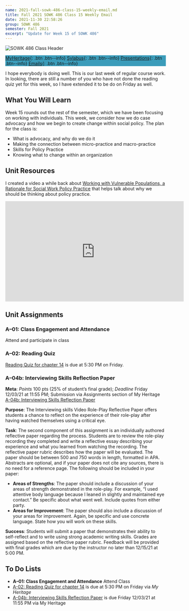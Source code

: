 ```yaml
---
name: 2021-fall-sowk-486-class-15-weekly-email.md
title: Fall 2021 SOWK 486 Class 15 Weekly Email
date: 2021-11-30 22:58:26
group: SOWK 486
semester: Fall 2021
excerpt: "Update for Week 15 of SOWK 486"
---
```


![SOWK 486 Class Header](https://jacobrcampbell.com/assets/media/2020-fall-sowk-486-class-header.png)

<div style="background-color: #3b9cba; width: 100%;" markdown="1">

[MyHeritage](https://myheritage.heritage.edu/ICS/Academics/SOWK/SOWK_486W/2122_FA-SOWK_486W-3/){: .btn .btn--info}
[Sylabus](https://jacobrcampbell.com/assets/media/2021-fall-sowk-486-syllabus.pdf){: .btn .btn--info}
[Presentations](https://presentations.jacobrcampbell.com){: .btn .btn--info}
[Emails](https://jacobrcampbell.com/communications/){: .btn .btn--info}

</div>

I hope everybody is doing well. This is our last week of regular course work. In looking, there are still a number of you who have not done the reading quiz yet for this week, so I have extended it to be do on Friday as well.


## What You Will Learn

Week 15 rounds out the rest of the semester, which we have been focusing on working with individuals. This week, we consider how we do case advocacy and how we begin to create change within social policy. The plan for the class is:

- What is advocacy, and why do we do it
- Making the connection between micro-practice and macro-practice
- Skills for Policy Practice
- Knowing what to change within an organization


## Unit Resources

I created a video a while back about [Working with Vulnerable Populations, a Rationale for Social Work Policy Practice](https://jacobrcampbell.com/blog/2019/01/working-vulnerable-populations-rationale-social-work-policy-practice/) that helps talk about why we should be thinking about policy practice.

<iframe width="560" height="315" src="https://www.youtube.com/embed/0n5AmK4nTL8" frameborder="0" allow="accelerometer; autoplay; clipboard-write; encrypted-media; gyroscope; picture-in-picture" allowfullscreen></iframe>

## Unit Assignments

### A–01: Class Engagement and Attendance

Attend and participate in class



### A–02: Reading Quiz

[Reading Quiz for chapter 14](https://myheritage.heritage.edu/ICS/Academics/SOWK/SOWK_486W/2122_FA-SOWK_486W-3/Coursework.jnz?portlet=Coursework&screen=AssignmentDetailView&screenType=change&id=c38c3d82-444b-4c6d-9516-6359112f286a) is due at 5:30 PM on Friday.


### A–04b: Interviewing Skills Reflection Paper

**Meta**:  _Points_ 100 pts (25% of student’s final grade); _Deadline_ Friday 12/03/21 at 11:55 PM; Submission via Assignments section of My Heritage [A-04b: Interviewing Skills Reflection Paper](https://myheritage.heritage.edu/ICS/Academics/SOWK/SOWK_486W/2122_FA-SOWK_486W-3/Coursework.jnz?portlet=Coursework&screen=AssignmentDetailView&screenType=change&id=11c2aecb-8729-4743-89f4-f5edaa2fb391)

**Purpose**: The Interviewing skills Video Role-Play Reflective Paper offers students a chance to reflect on the experience of their role-play after having watched themselves using a critical eye. 

**Task**: The second component of this assignment is an individually authored reflective paper regarding the process. Students are to review the role-play recording they completed and write a reflective essay describing your experience and what you learned from watching the recording. The reflective paper rubric describes how the paper will be evaluated. The paper should be between 500 and 750 words in length, formatted in APA. Abstracts are optional, and if your paper does not cite any sources, there is no need for a reference page. The following should be included in your paper:

- **Areas of Strengths**: The paper should include a discussion of your areas of strength demonstrated in the role-play. For example, “I used attentive body language because I leaned in slightly and maintained eye contact.” Be specific about what went well. Include quotes from either party.
- **Areas for Improvement**: The paper should also include a discussion of your areas for improvement. Again, be specific and use concrete language. State how you will work on these skills.

**Success**:  Students will submit a paper that demonstrates their ability to self-reflect and to write using strong academic writing skills. Grades are assigned based on the reflective paper rubric. Feedback will be provided with final grades which are due by the instructor no later than 12/15/21 at 5:00 PM.


## To Do Lists

- **A–01: Class Engagement and Attendance** Attend Class
- [A-02: Reading Quiz for chapter 14](https://myheritage.heritage.edu/ICS/Academics/SOWK/SOWK_486W/2122_FA-SOWK_486W-3/Coursework.jnz?portlet=Coursework&screen=AssignmentDetailView&screenType=change&id=c38c3d82-444b-4c6d-9516-6359112f286a) is due at 5:30 PM on Friday via _My Heritage_
- [A-04b: Interviewing Skills Reflection Paper](https://myheritage.heritage.edu/ICS/Academics/SOWK/SOWK_486W/2122_FA-SOWK_486W-3/Coursework.jnz?portlet=Coursework&screen=AssignmentDetailView&screenType=change&id=11c2aecb-8729-4743-89f4-f5edaa2fb391) is due Friday 12/03/21 at 11:55 PM via My Heritage

